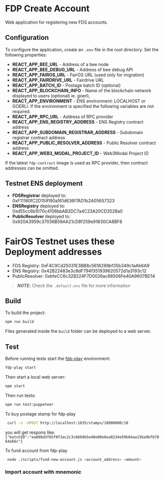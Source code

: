 # FDP Create Account

Web application for registering new FDS accounts.

## Configuration

To configure the application, create an `.env` file in the root directory. Set the following properties:

- **REACT_APP_BEE_URL** - Address of a bee node
- **REACT_APP_BEE_DEBUG_URL** - Address of bee debug API
- **REACT_APP_FAIROS_URL** - FairOS URL (used only for migration)
- **REACT_APP_FAIRDRIVE_URL** - Fairdrive URL
- **REACT_APP_BATCH_ID** - Postage batch ID (optional)
- **REACT_APP_BLOCKCHAIN_INFO** - Name of the blockchain network displayed to users (optional) ie. goerli,
- **REACT_APP_ENVIRONMENT** - ENS environment: LOCALHOST or GOERLI. If the environment is specified the following variables are not required.
- **REACT_APP_RPC_URL** - Address of RPC provider
- **REACT_APP_ENS_REGISTRY_ADDRESS** - ENS Registry contract address
- **REACT_APP_SUBDOMAIN_REGISTRAR_ADDRESS** - Subdomain registrar contract address
- **REACT_APP_PUBLIC_RESOLVER_ADDRESS** - Public Resolver contract address
- **REACT_APP_WEB3_MODAL_PROJECT_ID** - Web3Modal Project ID

If the latest `fdp-contract` image is used as RPC provider, then contract addresses can be omitted.

## Testnet ENS deployment

- **FDSRegistrar** deployed to: 0xF11180fC2D159190a161d636f7AD1b2A05657323
- **ENSRegistry** deployed to: 0xd55cc6b1070c4106bbAB2DC7a4C23A20CD3528a0
- **PublicResolver** deployed to: 0x920A3959c37036B59AA21cD8f259e91830CA8BF8

# FairOS Testnet uses these Deployment addresses

- FDS Registry: 0xF4C9Cd25031E3BB8c5618299bf35b349c1aAb6A9
- ENS Registry: 0x42B22483e3c8dF794f351939620572d1a3193c12
- PublicResolver: 0xbfeCC6c32B224F7D0026ac86506Fe40A9607BD14

> **_NOTE_:** Check the `.default.env` file for more information

## Build

To build the project:

```bash
npm run build
```

Files generated inside the `build` folder can be deployed to a web server.

## Test

Before running tests start the [fdp-play](https://github.com/fairDataSociety/fdp-play) environment:

```bash
fdp-play start
```

Then start a local web server:

```bash
npm start
```

Then run tests:

```bash
npm run test:puppeteer
```

To buy postage stamp for fdp-play

```bash
 curl -s -XPOST http://localhost:1635/stamps/10000000/18
```

you will get respons like: `{"batchID":"ea088d3f65f0f3ac2c3c6684b5e40e80e6ea0234e59b64aa156a9bfb7064a66c"}`

To fund account from fdp-play

```bash
 node ./scripts/fund-new-account.js <account_address> <amount>
```

### Import account with mnemonic
